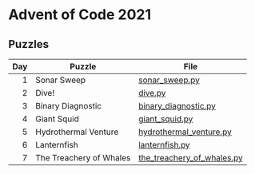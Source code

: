 # Advent of Code 2021

## Puzzles

| Day | Puzzle | File |
|----:|--------|------|
|   1 | Sonar Sweep             | [sonar_sweep.py] |
|   2 | Dive!                   | [dive.py] |
|   3 | Binary Diagnostic       | [binary_diagnostic.py] |
|   4 | Giant Squid             | [giant_squid.py] |
|   5 | Hydrothermal Venture    | [hydrothermal_venture.py] |
|   6 | Lanternfish             | [lanternfish.py] |
|   7 | The Treachery of Whales | [the_treachery_of_whales.py] |

[giant_squid.py]: giant_squid.py
[binary_diagnostic.py]: binary_diagnostic.py
[dive.py]: dive.py
[hydrothermal_venture.py]: hydrothermal_venture.py
[lanternfish.py]: lanternfish.py
[sonar_sweep.py]: sonar_sweep.py
[the_treachery_of_whales.py]: the_treachery_of_whales.py
